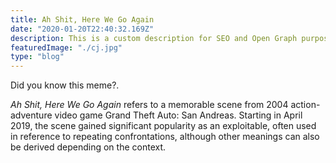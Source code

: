 ```yaml
---
title: Ah Shit, Here We Go Again
date: "2020-01-20T22:40:32.169Z"
description: This is a custom description for SEO and Open Graph purposes, rather than the default generated excerpt. Simply add a description field to the frontmatter.
featuredImage: "./cj.jpg"
type: "blog"
---
```


Did you know this meme?.

_Ah Shit, Here We Go Again_ refers to a memorable scene from 2004 action-adventure video game Grand Theft Auto: San Andreas. Starting in April 2019, the scene gained significant popularity as an exploitable, often used in reference to repeating confrontations, although other meanings can also be derived depending on the context.
